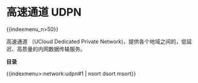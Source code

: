 # 高速通道 UDPN

{{indexmenu_n>50}}

高速通道 （UCloud Dedicated Private Network)，提供各个地域之间的，低延迟、高质量的内网数据传输服务。

**目录**

{{indexmenu>:network:udpn#1 | nsort dsort msort}} 
